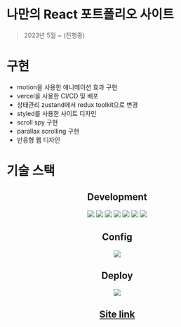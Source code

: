 # 나만의 React 포트폴리오 사이트

> 2023년 5월 ~ (진행중)

# 구현

- motion을 사용한 애니메이션 효과 구현
- vercel을 사용한 CI/CD 및 배포
- 상태관리 zustand에서 redux toolkit으로 변경
- styled를 사용한 사이트 디자인
- scroll spy 구현
- parallax scrolling 구현
- 반응형 웹 디자인

# 기술 스택

<div align="center">

## Development

<img src="https://img.shields.io/badge/TypeScript-3178C6?style=flat&logo=TypeScript&logoColor=white"/>
<img src="https://img.shields.io/badge/React-61DAFB?style=flat&logo=React&logoColor=white"/>
<img src="https://img.shields.io/badge/Axios-5A29E4?style=flat&logo=axios&logoColor=white"/>
<img src="https://img.shields.io/badge/Redux-764ABC?style=flat&logo=Redux&logoColor=white"/>
<img src="https://img.shields.io/badge/Styled-DB7093?style=flat&logo=styledcomponents&logoColor=white"/>
<img src="https://img.shields.io/badge/Framer-0055FF?style=flat&logo=framer&logoColor=white"/>
<img src="https://img.shields.io/badge/Vite-646CFF?style=flat&logo=vite&logoColor=white"/>

## Config

<img src="https://img.shields.io/badge/Yarn-2C8EBB?style=flat&logo=Yarn&logoColor=white"/>

## Deploy

<img src="https://img.shields.io/badge/Vercel-000000?style=flat&logo=vercel&logoColor=white"/>

## [Site link](https://anjemin-portfolio.vercel.app/)

</div>
